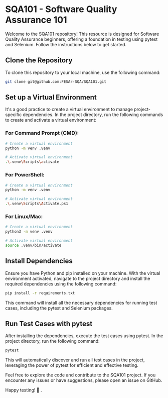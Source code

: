 # SQA101 - Software Quality Assurance 101

Welcome to the SQA101 repository! This resource is designed for Software Quality Assurance beginners, offering a foundation in testing using pytest and Selenium. Follow the instructions below to get started.

## Clone the Repository

To clone this repository to your local machine, use the following command:

```bash
git clone git@github.com:FESAr-SQA/SQA101.git
```

## Set up a Virtual Environment

It's a good practice to create a virtual environment to manage project-specific dependencies. In the project directory, run the following commands to create and activate a virtual environment:

### For Command Prompt (CMD):

```bash
# Create a virtual environment
python -m venv .venv

# Activate virtual environment
.\.venv\Scripts\activate
```

### For PowerShell:

```bash
# Create a virtual environment
python -m venv .venv

# Activate virtual environment
.\.venv\Scripts\Activate.ps1
```

### For Linux/Mac:

```bash
# Create a virtual environment
python3 -m venv .venv

# Activate virtual environment
source .venv/bin/activate
```

## Install Dependencies

Ensure you have Python and pip installed on your machine. With the virtual environment activated, navigate to the project directory and install the required dependencies using the following command:

```bash
pip install -r requirements.txt
```

This command will install all the necessary dependencies for running test cases, including the pytest and Selenium packages.

## Run Test Cases with pytest

After installing the dependencies, execute the test cases using pytest. In the project directory, run the following command:

```bash
pytest
```

This will automatically discover and run all test cases in the project, leveraging the power of pytest for efficient and effective testing.

Feel free to explore the code and contribute to the SQA101 project. If you encounter any issues or have suggestions, please open an issue on GitHub.

Happy testing! 🚀
.
